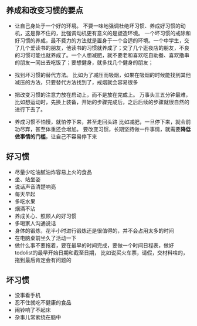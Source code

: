 ## 养成和改变习惯的要点
* 让自己身处于一个好的环境。
不要一味地强调杜绝坏习惯、养成好习惯的动机，这是靠不住的，比强调动机更有意义的是塑造环境。
一个坏习惯的戒除和好习惯的养成，最不费力的方法就是置身于一个合适的环境。一个中学生，交了几个爱读书的朋友，他读书的习惯就养成了；交了几个逛夜店的朋友，不良的习惯可能也就养成了。一个人想减肥，就不要老和喜欢吃自助餐、喜欢撸串的朋友一同出去吃饭了；要想健身，就多找几个健身的朋友；


* 找到坏习惯的替代方法。
比如为了减压而吸烟，如果在吸烟的时候能找到其他减压的方法，只要替代方法找到了，戒烟就会容易很多


* 把改变习惯的注意力放在启动上，而不是放在完成上。
万事头三五分钟最难，比如想运动时，先换上装备，开始的步骤完成后，之后后续的步骤就很自然的进行下去了。


* 养成习惯不怕慢，就怕停下来，甚至走回头路
比如减肥，一旦停下来，就会前功尽弃，甚至体重还会增加。
要改变习惯，长期坚持做一件事情，就需要**降低做事情的门槛**，让自己不容易停下来




## 好习惯
- 尽量少吃油腻油炸容易上火的食品
- 坐、站坐姿
- 说话声音清楚响亮
- 每天早起
- 多吃水果
- 烟酒不沾
- 养成关心、照顾人的好习惯
- 多喝家人沟通说话
- 身体的锻炼，花半小时进行锻炼还是很值得的，并不会占用太多的时间
-   在电脑桌前坐久了活动一下
- 做什么事不要拖着，要在最早的时间完成，要做一个时间日程表，做好todolist的最早开始日期和截至日期，
比如说买火车票，请假，交材料啥的，拖到最后肯定会有问题的
## 坏习惯
- 没事看手机
- 忍不住就吃不健康的食品
- 闹铃响了不起床
- 杂事儿常萦绕在脑中

